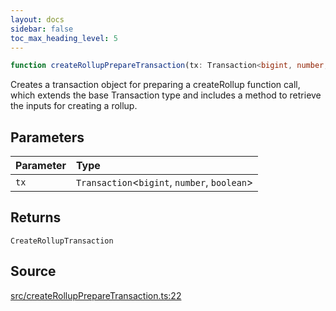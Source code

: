 ```yaml
---
layout: docs
sidebar: false
toc_max_heading_level: 5
---
```


```ts
function createRollupPrepareTransaction(tx: Transaction<bigint, number, boolean>): CreateRollupTransaction
```

Creates a transaction object for preparing a createRollup function call,
which extends the base Transaction type and includes a method to retrieve the
inputs for creating a rollup.

## Parameters

| Parameter | Type |
| :------ | :------ |
| `tx` | `Transaction`\<`bigint`, `number`, `boolean`\> |

## Returns

`CreateRollupTransaction`

## Source

[src/createRollupPrepareTransaction.ts:22](https://github.com/OffchainLabs/arbitrum-orbit-sdk/blob/cfcbd32d6879cf7817a33b24f062a0fd879ea257/src/createRollupPrepareTransaction.ts#L22)

